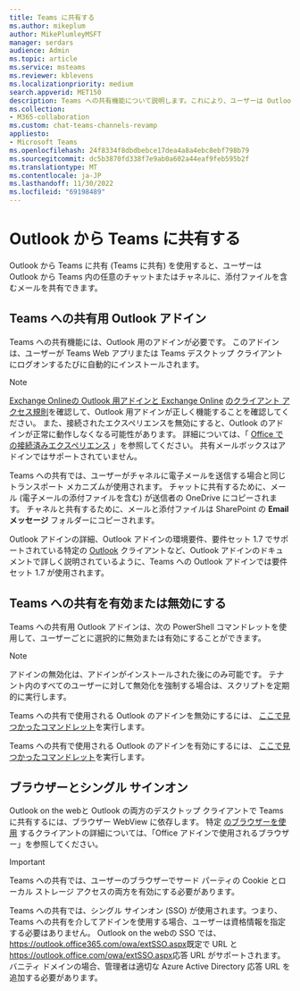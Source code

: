 ```yaml
---
title: Teams に共有する
ms.author: mikeplum
author: MikePlumleyMSFT
manager: serdars
audience: Admin
ms.topic: article
ms.service: msteams
ms.reviewer: kblevens
ms.localizationpriority: medium
search.appverid: MET150
description: Teams への共有機能について説明します。これにより、ユーザーは Outlook から Teams の任意のチャットまたはチャネルにメールや電子メールの添付ファイルを共有できます。
ms.collection:
- M365-collaboration
ms.custom: chat-teams-channels-revamp
appliesto:
- Microsoft Teams
ms.openlocfilehash: 24f8334f8dbdbebce17dea4a8a4ebc8ebf798b79
ms.sourcegitcommit: dc5b3870fd338f7e9ab0a602a44eaf9feb595b2f
ms.translationtype: MT
ms.contentlocale: ja-JP
ms.lasthandoff: 11/30/2022
ms.locfileid: "69198489"
---
```

# <a name="share-to-teams-from-outlook"></a>Outlook から Teams に共有する

Outlook から Teams に共有 (Teams に共有) を使用すると、ユーザーは Outlook から Teams 内の任意のチャットまたはチャネルに、添付ファイルを含むメールを共有できます。

## <a name="outlook-add-in-for-share-to-teams"></a>Teams への共有用 Outlook アドイン 

Teams への共有機能には、Outlook 用のアドインが必要です。 このアドインは、ユーザーが Teams Web アプリまたは Teams デスクトップ クライアントにログオンするたびに自動的にインストールされます。

> [!NOTE]
> [Exchange Onlineの Outlook 用アドインと Exchange Online](/exchange/clients-and-mobile-in-exchange-online/add-ins-for-outlook/add-ins-for-outlook) [のクライアント アクセス規則](/exchange/clients-and-mobile-in-exchange-online/client-access-rules/client-access-rules)を確認して、Outlook 用アドインが正しく機能することを確認してください。 また、接続されたエクスペリエンスを無効にすると、Outlook のアドインが正常に動作しなくなる可能性があります。 詳細については、「 [Office での接続済みエクスペリエンス](https://support.microsoft.com/topic/connected-experiences-in-office-8d2c04f7-6428-4e6e-ac58-5828d4da5b7c) 」を参照してください。 共有メールボックスはアドインではサポートされていません。 

Teams への共有では、ユーザーがチャネルに電子メールを送信する場合と同じトランスポート メカニズムが使用されます。 チャットに共有するために、メール (電子メールの添付ファイルを含む) が送信者の OneDrive にコピーされます。 チャネルと共有するために、メールと添付ファイルは SharePoint の **Email メッセージ** フォルダーにコピーされます。

Outlook アドインの詳細、Outlook アドインの環境要件、要件セット 1.7 でサポートされている特定の [Outlook](/exchange/clients-and-mobile-in-exchange-online/add-ins-for-outlook/add-ins-for-outlook) クライアントなど、Outlook アドインのドキュメントで詳しく説明されているように、Teams への Outlook アドインでは要件セット 1.7 が使用されます。

## <a name="enabling-or-disabling-share-to-teams"></a>Teams への共有を有効または無効にする

Teams への共有用 Outlook アドインは、次の PowerShell コマンドレットを使用して、ユーザーごとに選択的に無効または有効にすることができます。

> [!NOTE]
> アドインの無効化は、アドインがインストールされた後にのみ可能です。 テナント内のすべてのユーザーに対して無効化を強制する場合は、スクリプトを定期的に実行します。

Teams への共有で使用される Outlook のアドインを無効にするには、 [ここで見つかったコマンドレット](/powershell/module/exchange/disable-app)を実行します。

Teams への共有で使用される Outlook のアドインを有効にするには、 [ここで見つかったコマンドレット](/powershell/module/exchange/enable-app)を実行します。

## <a name="browsers-and-single-sign-on"></a>ブラウザーとシングル サインオン

Outlook on the webと Outlook の両方のデスクトップ クライアントで Teams に共有するには、ブラウザー WebView に依存します。 特定 [のブラウザーを使用](/office/dev/add-ins/concepts/browsers-used-by-office-web-add-ins) するクライアントの詳細については、「Office アドインで使用されるブラウザー」を参照してください。 

> [!IMPORTANT]
> Teams への共有では、ユーザーのブラウザーでサード パーティの Cookie とローカル ストレージ アクセスの両方を有効にする必要があります。

Teams への共有では、シングル サインオン (SSO) が使用されます。つまり、Teams への共有を介してアドインを使用する場合、ユーザーは資格情報を指定する必要はありません。 Outlook on the webの SSO では、<https://outlook.office365.com/owa/extSSO.aspx>既定で URL と<https://outlook.office.com/owa/extSSO.aspx>応答 URL がサポートされます。 バニティ ドメインの場合、管理者は適切な Azure Active Directory 応答 URL を追加する必要があります。
